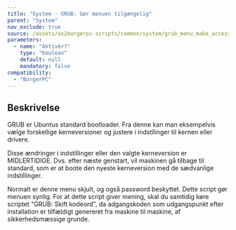 ```yaml
---
title: "System - GRUB: Gør menuen tilgængelig"
parent: "System"
nav_exclude: true
source: /assets/os2borgerpc-scripts/common/system/grub_menu_make_accessible.sh
parameters:
  - name: "Aktivér?"
    type: "boolean"
    default: null
    mandatory: false
compatibility: 
  - "BorgerPC"
---
```


## Beskrivelse
GRUB er Ubuntus standard bootloader. Fra denne kan man eksempelvis vælge forskellige kerneversioner og justere i indstllinger til kernen eller drivere.

Disse ændringer i indstillinger eller den valgte kerneversion er MIDLERTIDIGE. Dvs. efter næste genstart, vil maskinen gå tilbage til standard, som er at boote den nyeste kerneversion med de sædvanlige indstillinger.

Normalt er denne menu skjult, og også password beskyttet.
Dette script gør menuen synlig. For at dette script giver mening, skal du samtidig køre scriptet "GRUB: Skift kodeord", da adgangskoden som udgangspunkt efter installation er tilfældigt genereret fra maskine til maskine, af sikkerhedsmæssige grunde.
